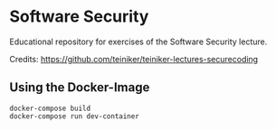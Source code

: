 # Software Security

Educational repository for exercises of the Software Security lecture.

Credits: https://github.com/teiniker/teiniker-lectures-securecoding

## Using the Docker-Image

```
docker-compose build
docker-compose run dev-container
```
